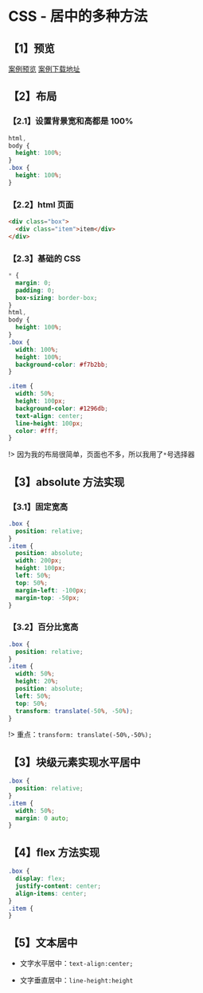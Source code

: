 # CSS - 居中的多种方法

## 【1】预览

[案例预览](https://firefly1984982452.github.io/css-center/) [案例下载地址](https://github.com/firefly1984982452/css-center)

## 【2】布局

### 【2.1】设置背景宽和高都是 100%

```css
html,
body {
  height: 100%;
}
.box {
  height: 100%;
}
```

### 【2.2】html 页面

```html
<div class="box">
  <div class="item">item</div>
</div>
```

### 【2.3】基础的 CSS

```css
* {
  margin: 0;
  padding: 0;
  box-sizing: border-box;
}
html,
body {
  height: 100%;
}
.box {
  width: 100%;
  height: 100%;
  background-color: #f7b2bb;
}

.item {
  width: 50%;
  height: 100px;
  background-color: #1296db;
  text-align: center;
  line-height: 100px;
  color: #fff;
}
```

!> 因为我的布局很简单，页面也不多，所以我用了`*`号选择器

## 【3】absolute 方法实现

### 【3.1】固定宽高

```css
.box {
  position: relative;
}
.item {
  position: absolute;
  width: 200px;
  height: 100px;
  left: 50%;
  top: 50%;
  margin-left: -100px;
  margin-top: -50px;
}
```

### 【3.2】百分比宽高

```css
.box {
  position: relative;
}
.item {
  width: 50%;
  height: 20%;
  position: absolute;
  left: 50%;
  top: 50%;
  transform: translate(-50%, -50%);
}
```

!> 重点：`transform: translate(-50%,-50%);`

## 【3】块级元素实现水平居中

```css
.box {
  position: relative;
}
.item {
  width: 50%;
  margin: 0 auto;
}
```

## 【4】flex 方法实现

```css
.box {
  display: flex;
  justify-content: center;
  align-items: center;
}
.item {
}
```

## 【5】文本居中

- 文字水平居中：`text-align:center;`

- 文字垂直居中：`line-height:height`
